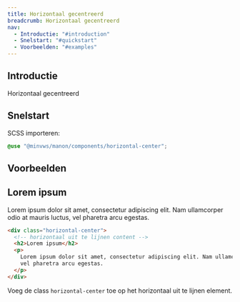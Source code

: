 ```yaml
---
title: Horizontaal gecentreerd
breadcrumb: Horizontaal gecentreerd
nav:
  - Introductie: "#introduction"
  - Snelstart: "#quickstart"
  - Voorbeelden: "#examples"
---
```


<h2 id="introduction">Introductie</h2>

Horizontaal gecentreerd

<h2 id="quickstart">Snelstart</h2>

SCSS importeren:

```scss
@use "@minvws/manon/components/horizontal-center";
```

<h2 id="examples">Voorbeelden</h2>

<div class="horizontal-center">
  <h2>Lorem ipsum</h2>
  <p>
    Lorem ipsum dolor sit amet, consectetur adipiscing elit. Nam ullamcorper odio at mauris
    luctus, vel pharetra arcu egestas.
  </p>
</div>

```html
<div class="horizontal-center">
  <!-- horizontaal uit te lijnen content -->
  <h2>Lorem ipsum</h2>
  <p>
    Lorem ipsum dolor sit amet, consectetur adipiscing elit. Nam ullamcorper odio at mauris luctus,
    vel pharetra arcu egestas.
  </p>
</div>
```

Voeg de class `horizontal-center` toe op het horizontaal uit te lijnen element.
